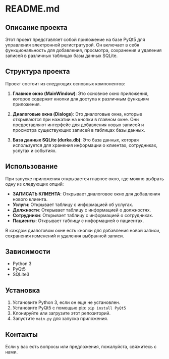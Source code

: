 # README.md

## Описание проекта

Этот проект представляет собой приложение на базе PyQt5 для управления электронной регистратурой. Он включает в себя функциональность для добавления, просмотра, сохранения и удаления записей в различных таблицах базы данных SQLite.

## Структура проекта

Проект состоит из следующих основных компонентов:

1. **Главное окно (MainWindow)**: Это основное окно приложения, которое содержит кнопки для доступа к различным функциям приложения.

2. **Диалоговые окна (Dialogs)**: Это диалоговые окна, которые открываются при нажатии на кнопки в главном окне. Они предоставляют интерфейс для добавления новых записей и просмотра существующих записей в таблицах базы данных.

3. **База данных SQLite (durka.db)**: Это база данных, которая используется для хранения информации о клиентах, сотрудниках, услугах и событиях.

## Использование

При запуске приложения открывается главное окно, где можно выбрать одну из следующих опций:

- **ЗАПИСАТЬ КЛИЕНТА**: Открывает диалоговое окно для добавления нового клиента.
- **Услуги**: Открывает таблицу с информацией об услугах.
- **Должности**: Открывает таблицу с информацией о должностях.
- **Сотрудники**: Открывает таблицу с информацией о сотрудниках.
- **Пациенты**: Открывает таблицу с информацией о пациентах.

В каждом диалоговом окне есть кнопки для добавления новой записи, сохранения изменений и удаления выбранной записи.

## Зависимости

- Python 3
- PyQt5
- SQLite3

## Установка

1. Установите Python 3, если он еще не установлен.
2. Установите PyQt5 с помощью pip: `pip install PyQt5`
3. Клонируйте или загрузите этот репозиторий.
4. Запустите `main.py` для запуска приложения.

## Контакты

Если у вас есть вопросы или предложения, пожалуйста, свяжитесь с нами. 
